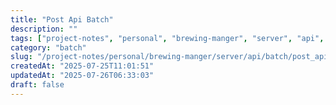 ```yaml
---
title: "Post Api Batch"
description: ""
tags: ["project-notes", "personal", "brewing-manger", "server", "api", "batch"]
category: "batch"
slug: "/project-notes/personal/brewing-manger/server/api/batch/post_api_batch.md"
createdAt: "2025-07-25T11:01:51"
updatedAt: "2025-07-26T06:33:03"
draft: false
---
```

